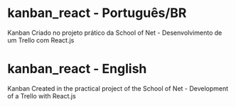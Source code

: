 # kanban_react - Português/BR
 Kanban Criado no projeto prático da School of Net - Desenvolvimento de um Trello com React.js

# kanban_react - English
 Kanban Created in the practical project of the School of Net - Development of a Trello with React.js
